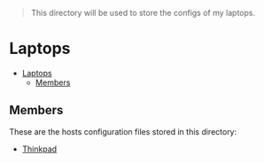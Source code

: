 > This directory will be used to store the configs of my laptops.
 
# Laptops

- [Laptops](#laptops)
  - [Members](#members)

## Members

These are the hosts configuration files stored in this directory:

- [Thinkpad](./thinkpad/README.md)